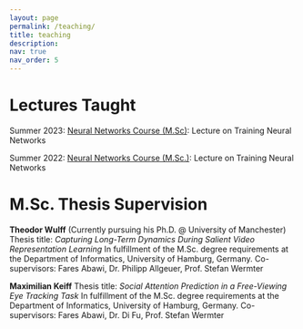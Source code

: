```yaml
---
layout: page
permalink: /teaching/
title: teaching
description:
nav: true
nav_order: 5
---
```


# Lectures Taught

Summer 2023: [Neural Networks Course (M.Sc)](https://www.stine.uni-hamburg.de/scripts/mgrqispi.dll?APPNAME=CampusNet&PRGNAME=COURSEDETAILS&ARGUMENTS=-N000000000000002,-N000685,-N0,-N384954019936821,-N384954019938822,-N0,-N0,-N0): Lecture on Training Neural Networks

Summer 2022: [Neural Networks Course (M.Sc.)](https://www.stine.uni-hamburg.de/scripts/mgrqispi.dll?APPNAME=CampusNet&PRGNAME=COURSEDETAILS&ARGUMENTS=-N000000000000002,-N000663,-N0,-N381584258079208,-N381584258089209,-N0,-N0,-N0): Lecture on Training Neural Networks

# M.Sc. Thesis Supervision

**Theodor Wulff** (Currently pursuing his Ph.D. @ University of Manchester)
Thesis title: *Capturing Long-Term Dynamics During Salient Video Representation Learning*
In fulfillment of the M.Sc. degree requirements at the Department of Informatics, University of Hamburg, Germany.
Co-supervisors: Fares Abawi, Dr. Philipp Allgeuer, Prof. Stefan Wermter

**Maximilian Keiff**
Thesis title: *Social Attention Prediction in a Free-Viewing Eye Tracking Task*
In fulfillment of the M.Sc. degree requirements at the Department of Informatics, University of Hamburg, Germany.
Co-supervisors: Fares Abawi, Dr. Di Fu, Prof. Stefan Wermter 
